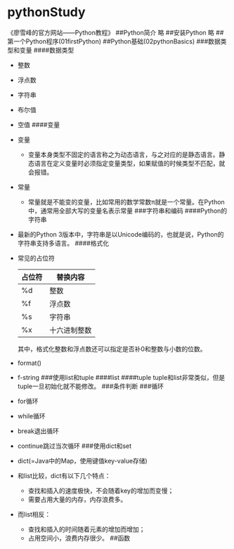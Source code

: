 # pythonStudy
《廖雪峰的官方网站——Python教程》
##Python简介
略
##安装Python
略
##第一个Python程序(01firstPython)
##Python基础(02pythonBasics)
###数据类型和变量
####数据类型
- 整数
- 浮点数
- 字符串
- 布尔值
- 空值
####变量
- 变量
    * 变量本身类型不固定的语言称之为动态语言，与之对应的是静态语言。静态语言在定义变量时必须指定变量类型，如果赋值的时候类型不匹配，就会报错。
- 常量
    * 常量就是不能变的变量，比如常用的数学常数π就是一个常量。在Python中，通常用全部大写的变量名表示常量
###字符串和编码
####Python的字符串
- 最新的Python 3版本中，字符串是以Unicode编码的，也就是说，Python的字符串支持多语言。
####格式化
- 常见的占位符
    
    |占位符|替换内容|
    |----|----|
    |%d|整数|
    |%f|浮点数|
    |%s|字符串|
    |%x|十六进制整数|
    其中，格式化整数和浮点数还可以指定是否补0和整数与小数的位数。
- format()
- f-string
###使用list和tuple
####list
####tuple
tuple和list非常类似，但是tuple一旦初始化就不能修改。
###条件判断
###循环
- for循环
- while循环
- break退出循环
- continue跳过当次循环
###使用dict和set
- dict(=Java中的Map，使用键值key-value存储)
- 和list比较，dict有以下几个特点：
    * 查找和插入的速度极快，不会随着key的增加而变慢；
    * 需要占用大量的内存，内存浪费多。
- 而list相反：
    * 查找和插入的时间随着元素的增加而增加；
    * 占用空间小，浪费内存很少。
##函数